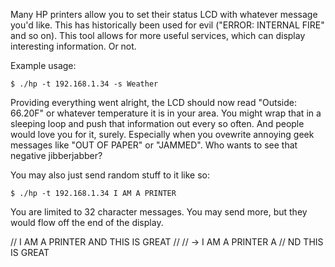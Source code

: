 Many HP printers allow you to set their status LCD with whatever message you'd like. This has historically been used for evil ("ERROR: INTERNAL FIRE" and so on). This tool allows for more useful services, which can display interesting information. Or not.

Example usage:

	$ ./hp -t 192.168.1.34 -s Weather

Providing everything went alright, the LCD should now read "Outside: 66.20F" or whatever temperature it is in your area. You might wrap that in a sleeping loop and push that information out every so often. And people would love you for it, surely. Especially when you ovewrite annoying geek messages like "OUT OF PAPER" or "JAMMED". Who wants to see that negative jibberjabber?

You may also just send random stuff to it like so:

	$ ./hp -t 192.168.1.34 I AM A PRINTER

You are limited to 32 character messages. You may send more, but they would flow off the end of the display.

//    I AM A PRINTER AND THIS IS GREAT
// 
// -> I AM A PRINTER A
//    ND THIS IS GREAT
